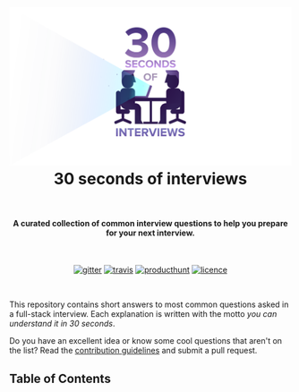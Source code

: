 <h1 align="center">
  <br>
  <a href="https://30secondsofinterviews.org"><img src="logo.svg" alt="30 seconds of interviews logo" width="600"></a>
  <br>
  30 seconds of interviews
  <br>
  <br>
</h1>

<h4 align="center">A curated collection of common interview questions to help you prepare for your next interview.</h4>

<br>

<p align="center">
  <a href="https://gitter.im/30-seconds-of-interviews/Lobby"><img src="https://img.shields.io/badge/gitter-join%20chat%20%E2%86%92-brightgreen.svg" alt="gitter"></a>
  <a href="https://travis-ci.com/fejes713/30-seconds-of-interviews"><img src="https://img.shields.io/travis/fejes713/30secondsofinterviews.svg" alt="travis"></a>
  <a href=""><img src="https://img.shields.io/badge/producthunt-vote-orange.svg" alt="producthunt"></a>
  <a href="https://github.com/fejes713/30-seconds-of-interviews/blob/master/LICENSE"><img src="https://img.shields.io/badge/licence-MIT-blue.svg" alt="licence"></a>
</p>

<br>

This repository contains short answers to most common questions asked in a full-stack interview. Each explanation is written with the motto _you can understand it in 30 seconds_.

Do you have an excellent idea or know some cool questions that aren't on the list? Read the [contribution guidelines](https://github.com/fejes713/30-seconds-of-interviews/blob/master/CONTRIBUTING.md) and submit a pull request.

## Table of Contents
